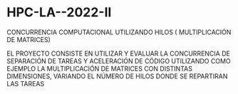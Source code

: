 # HPC-LA--2022-II
CONCURRENCIA COMPUTACIONAL UTILIZANDO HILOS ( MULTIPLICACIÓN DE MATRICES)

EL PROYECTO CONSISTE EN UTILIZAR Y EVALUAR LA CONCURRENCIA DE SEPARACIÓN DE TAREAS Y ACELERACIÓN DE CÓDIGO UTILIZANDO COMO EJEMPLO LA MULTIPLICACIÓN DE MATRICES CON DISTINTAS DIMENSIONES, VARIANDO EL NÚMERO DE HILOS DONDE SE REPARTIRAN LAS TAREAS
